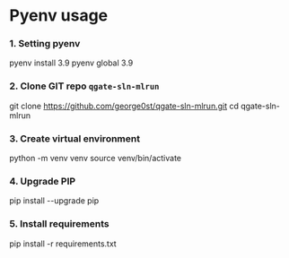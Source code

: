 # Pyenv usage 

### 1. Setting pyenv
pyenv install 3.9
pyenv global 3.9

### 2. Clone GIT repo `qgate-sln-mlrun`
git clone https://github.com/george0st/qgate-sln-mlrun.git
cd qgate-sln-mlrun

### 3. Create virtual environment
python -m venv venv
source venv/bin/activate

### 4. Upgrade PIP
pip install --upgrade pip

### 5. Install requirements
pip install -r requirements.txt
